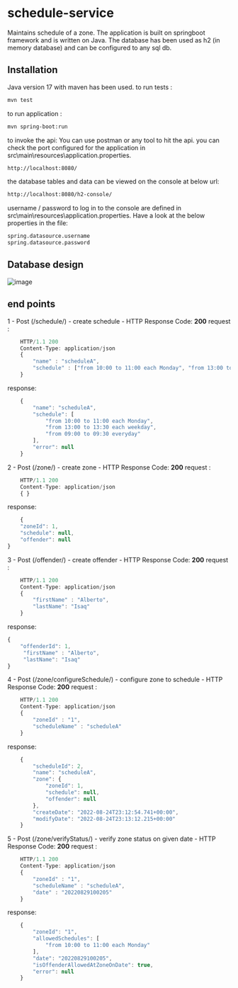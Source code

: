 # schedule-service

Maintains schedule of a zone. The application is built on springboot framework and is written on Java. The database has been used as h2 (in memory database) and can be configured to any sql db.

## Installation

Java version 17 with maven has been used. 
to run tests : 
```bash
mvn test
```

to run application :
```bash
mvn spring-boot:run
```

to invoke the api: You can use postman or any tool to hit the api. you can check the port configured for the application in src\main\resources\application.properties.
```bash
http://localhost:8080/
```

the database tables and data can be viewed on the console at below url:
```bash
http://localhost:8080/h2-console/
```
username / password to log in to the console are defined in src\main\resources\application.properties. Have a look at the below properties in the file:
```bash
spring.datasource.username
spring.datasource.password
```
## Database design
![image](https://user-images.githubusercontent.com/36534803/186546175-f15b356d-6d87-485f-ba12-ecdaf50731c6.png)


## end points
1 - Post (/schedule/) - create schedule - HTTP Response Code: **200**
request :
```javascript
    HTTP/1.1 200
    Content-Type: application/json
    {
        "name" : "scheduleA",
        "schedule" : ["from 10:00 to 11:00 each Monday", "from 13:00 to 13:30 each weekday", "from 09:00 to 09:30 everyday"]
    }
```

response:
```javascript
    {
        "name": "scheduleA",
        "schedule": [
            "from 10:00 to 11:00 each Monday",
            "from 13:00 to 13:30 each weekday",
            "from 09:00 to 09:30 everyday"
        ],
        "error": null
    }
```
2 - Post (/zone/) - create zone - HTTP Response Code: **200**
request :
```javascript
    HTTP/1.1 200
    Content-Type: application/json
    { }
```

response:
```javascript
    {
    "zoneId": 1,
    "schedule": null,
    "offender": null
}
```
3 - Post (/offender/) - create offender - HTTP Response Code: **200**
request :
```javascript
    HTTP/1.1 200
    Content-Type: application/json
    {
        "firstName" : "Alberto",
        "lastName": "Isaq"
    }
```

response:
```javascript
{
    "offenderId": 1,
     "firstName" : "Alberto",
     "lastName": "Isaq"
}
```
4 - Post (/zone/configureSchedule/) - configure zone to schedule - HTTP Response Code: **200**
request :
```javascript
    HTTP/1.1 200
    Content-Type: application/json
    {
        "zoneId" : "1",
        "scheduleName" : "scheduleA"
    }
```

response:
```javascript
    {
        "scheduleId": 2,
        "name": "scheduleA",
        "zone": {
            "zoneId": 1,
            "schedule": null,
            "offender": null
        },
        "createDate": "2022-08-24T23:12:54.741+00:00",
        "modifyDate": "2022-08-24T23:13:12.215+00:00"
    }
```
5 - Post (/zone/verifyStatus/) - verify zone status on given date - HTTP Response Code: **200**
request :
```javascript
    HTTP/1.1 200
    Content-Type: application/json
    {
        "zoneId" : "1",
        "scheduleName" : "scheduleA",
        "date" : "20220829100205"
    }
```

response:
```javascript
    {
        "zoneId": "1",
        "allowedSchedules": [
            "from 10:00 to 11:00 each Monday"
        ],
        "date": "20220829100205",
        "isOffenderAllowedAtZoneOnDate": true,
        "error": null
    }
```
